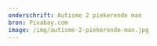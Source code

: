 ```yaml
---
onderschrift: Autisme 2 piekerende man
bron: Pixabay.com
image: /img/autisme-2-piekerende-man.jpg
---
```

